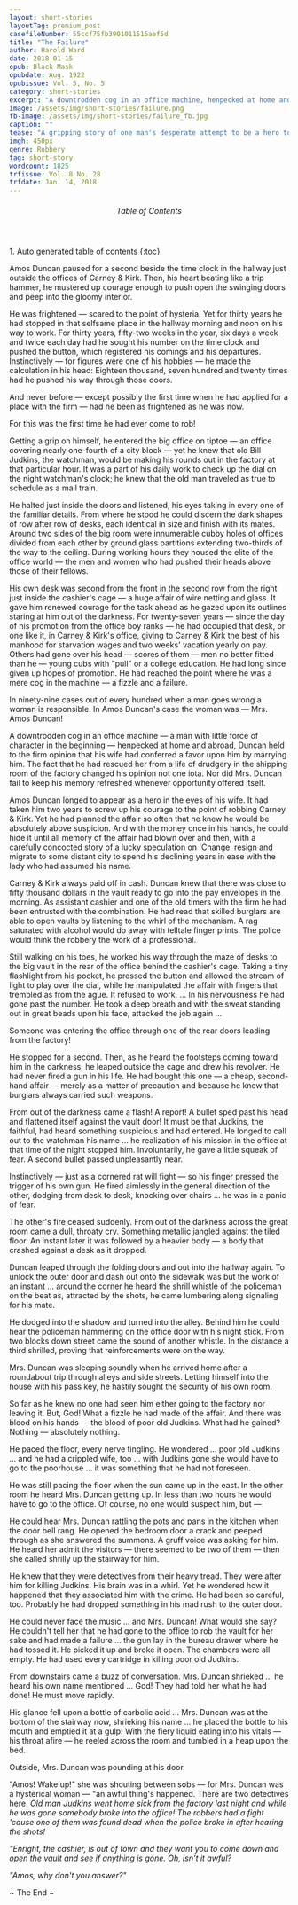 ```yaml
---
layout: short-stories
layoutTag: premium_post
casefileNumber: 55ccf75fb3901011515aef5d
title: "The Failure"
author: Harold Ward
date: 2018-01-15
opub: Black Mask
opubdate: Aug. 1922
opubissue: Vol. 5, No. 5
category: short-stories
excerpt: "A downtrodden cog in an office machine, henpecked at home and abroad, Amos Duncan longed to appear as a hero in the eyes of his wife. It had taken him two years to screw up his courage to the point of robbing Carney & Kirk."
image: /assets/img/short-stories/failure.png
fb-image: /assets/img/short-stories/failure_fb.jpg
caption: ""
tease: "A gripping story of one man's desperate attempt to be a hero to his wife &hellip;"
imgh: 450px
genre: Robbery
tag: short-story
wordcount: 1825
trfissue: Vol. 8 No. 28
trfdate: Jan. 14, 2018
---
```


<section id="toc" class="toc">
  <header>
    <h6>Table of Contents</h6>
  </header>
<div id="drawer" markdown="1">
1. Auto generated table of contents
{:toc}
</div>
</section> <!-- table-of-contents -->

Amos Duncan paused for a second beside the time clock in the hallway just outside the offices of Carney &amp; Kirk. Then, his heart beating like a trip hammer, he mustered up courage enough to push open the swinging doors and peep into the gloomy interior.

He was frightened — scared to the point of hysteria. Yet for thirty years he had stopped in that selfsame place in the hallway morning and noon on his way to work. For thirty years, fifty-two weeks in the year, six days a week and twice each day had he sought his number on the time clock and pushed the button, which registered his comings and his departures. Instinctively — for figures were one of his hobbies — he made the calculation in his head: Eighteen thousand, seven hundred and twenty times had he pushed his way through those doors.

And never before — except possibly the first time when he had applied for a place with the firm — had he been as frightened as he was now.

For this was the first time he had ever come to rob!

Getting a grip on himself, he entered the big office on tiptoe — an office covering nearly one-fourth of a city block —  yet he knew that old Bill Judkins, the watchman, would be making his rounds out in the factory at that particular hour. It was a part of his daily work to check up the dial on the night watchman&#39;s clock; he knew that the old man traveled as true to schedule as a mail train.

He halted just inside the doors and listened, his eyes taking in every one of the familiar details. From where he stood he could discern the dark shapes of row after row of desks, each identical in size and finish with its mates. Around two sides of the big room were innumerable cubby holes of offices divided from each other by ground glass partitions extending two-thirds of the way to the ceiling. During working hours they housed the elite of the office world — the men and women who had pushed their heads above those of their fellows.

His own desk was second from the front in the second row from the right just inside the cashier&#39;s cage — a huge affair of wire netting and glass. It gave him renewed courage for the task ahead as he gazed upon its outlines staring at him out of the darkness. For twenty-seven years — since the day of his promotion from the office boy ranks — he had occupied that desk, or one like it, in Carney &amp; Kirk&#39;s office, giving to Carney &amp; Kirk the best of his manhood for starvation wages and two weeks&#39; vacation yearly on pay. Others had gone over his head — scores of them — men no better fitted than he — young cubs with &quot;pull&quot; or a college education. He had long since given up hopes of promotion. He had reached the point where he was a mere cog in the machine — a fizzle and a failure.

In ninety-nine cases out of every hundred when a man goes wrong a woman is responsible. In Amos Duncan&#39;s case the woman was — Mrs. Amos Duncan!

A downtrodden cog in an office machine — a man with little force of character in the beginning — henpecked at home and abroad, Duncan held to the firm opinion that his wife had conferred a favor upon him by marrying him. The fact that he had rescued her from a life of drudgery in the shipping room of the factory changed his opinion not one iota. Nor did Mrs. Duncan fail to keep his memory refreshed whenever opportunity offered itself.

Amos Duncan longed to appear as a hero in the eyes of his wife. It had taken him two years to screw up his courage to the point of robbing Carney &amp; Kirk. Yet he had planned the affair so often that he knew he would be absolutely above suspicion. And with the money once in his hands, he could hide it until all memory of the affair had blown over and then, with a carefully concocted story of a lucky speculation on &#39;Change, resign and migrate to some distant city to spend his declining years in ease with the lady who had assumed his name.

Carney &amp; Kirk always paid off in cash. Duncan knew that there was close to fifty thousand dollars in the vault ready to go into the pay envelopes in the morning. As assistant cashier and one of the old timers with the firm he had been entrusted with the combination. He had read that skilled burglars are able to open vaults by listening to the whirl of the mechanism. A rag saturated with alcohol would do away with telltale finger prints. The police would think the robbery the work of a professional.

Still walking on his toes, he worked his way through the maze of desks to the big vault in the rear of the office behind the cashier&#39;s cage. Taking a tiny flashlight from his pocket, he pressed the button and allowed the stream of light to play over the dial, while he manipulated the affair with fingers that trembled as from the ague. It refused to work. ... In his nervousness he had gone past the number. He took a deep breath and with the sweat standing out in great beads upon his face, attacked the job again …

Someone was entering the office through one of the rear doors leading from the factory!

He stopped for a second. Then, as he heard the footsteps coming toward him in the darkness, he leaped outside the cage and drew his revolver. He had never fired a gun in his life. He had bought this one — a cheap, second-hand affair — merely as a matter of precaution and because he knew that burglars always carried such weapons.

From out of the darkness came a flash! A report! A bullet sped past his head and flattened itself against the vault door! It must be that Judkins, the faithful, had heard something suspicious and had entered. He longed to call out to the watchman his name … he realization of his mission in the office at that time of the night stopped him. Involuntarily, he gave a little squeak of fear. A second bullet passed unpleasantly near.

Instinctively — just as a cornered rat will fight — so his finger pressed the trigger of his own gun. He fired aimlessly in the general direction of the other, dodging from desk to desk, knocking over chairs … he was in a panic of fear.

The other&#39;s fire ceased suddenly. From out of the darkness across the great room came a dull, throaty cry. Something metallic jangled against the tiled floor. An instant later it was followed by a heavier body — a body that crashed against a desk as it dropped.

Duncan leaped through the folding doors and out into the hallway again. To unlock the outer door and dash out onto the sidewalk was but the work of an instant … around the corner he heard the shrill whistle of the policeman on the beat as, attracted by the shots, he came lumbering along signaling for his mate.

He dodged into the shadow and turned into the alley. Behind him he could hear the policeman hammering on the office door with his night stick. From two blocks down street came the sound of another whistle. In the distance a third shrilled, proving that reinforcements were on the way.

Mrs. Duncan was sleeping soundly when he arrived home after a roundabout trip through alleys and side streets. Letting himself into the house with his pass key, he hastily sought the security of his own room.

So far as he knew no one had seen him either going to the factory nor leaving it. But, God! What a fizzle he had made of the affair. And there was blood on his hands — the blood of poor old Judkins. What had he gained? Nothing — absolutely nothing.

He paced the floor, every nerve tingling. He wondered … poor old Judkins … and he had a crippled wife, too … with Judkins gone she would have to go to the poorhouse … it was something that he had not foreseen.

He was still pacing the floor when the sun came up in the east. In the other room he heard Mrs. Duncan getting up. In less than two hours he would have to go to the office. Of course, no one would suspect him, but —

He could hear Mrs. Duncan rattling the pots and pans in the kitchen when the door bell rang. He opened the bedroom door a crack and peeped through as she answered the summons. A gruff voice was asking for him. He heard her admit the visitors — there seemed to be two of them — then she called shrilly up the stairway for him.

He knew that they were detectives from their heavy tread. They were after him for killing Judkins. His brain was in a whirl. Yet he wondered how it happened that they associated him with the crime. He had been so careful, too. Probably he had dropped something in his mad rush to the outer door.

He could never face the music … and Mrs. Duncan! What would she say? He couldn&#39;t tell her that he had gone to the office to rob the vault for her sake and had made a failure … the gun lay in the bureau drawer where he had tossed it. He picked it up and broke it open. The chambers were all empty. He had used every cartridge in killing poor old Judkins.

From downstairs came a buzz of conversation. Mrs. Duncan shrieked … he heard his own name mentioned … God! They had told her what he had done! He must move rapidly.

His glance fell upon a bottle of carbolic acid … Mrs. Duncan was at the bottom of the stairway now, shrieking his name … he placed the bottle to his mouth and emptied it at a gulp! With the fiery liquid eating into his vitals — his throat afire — he reeled across the room and tumbled in a heap upon the bed.

Outside, Mrs. Duncan was pounding at his door.

&quot;Amos! Wake up!&quot; she was shouting between sobs — for Mrs. Duncan was a hysterical woman — &quot;an awful thing&#39;s happened. There are two detectives here. _Old man Judkins went home sick from the factory last night and while he was gone somebody broke into the office! The robbers had a fight &#39;cause one of them was found dead when the police broke in after hearing the shots!_

_&quot;Enright, the cashier, is out of town and they want you to come down and open the vault and see if anything is gone. Oh, isn&#39;t it awful?_

_&quot;Amos, why don&#39;t you answer?&quot;_

<p id="theend">~ The End ~
